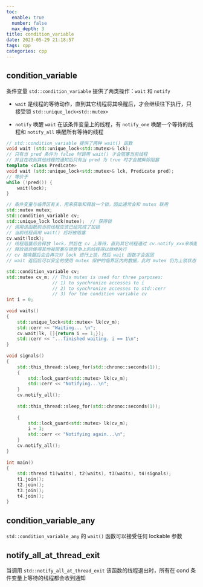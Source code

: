 ```yaml
---
toc:
  enable: true
  number: false
  max_depth: 3
title: condition_variable
date: 2023-05-29 21:18:57
tags: cpp
categories: cpp
---
```


## condition_variable

条件变量 `std::condition_variable` 提供了两类操作：`wait` 和 `notify`

- `wait` 是线程的等待动作，直到其它线程将其唤醒后，才会继续往下执行，只接受锁 `std::unique_lock<std::mutex>`

- `notify` 唤醒 `wait` 在该条件变量上的线程，有 `notify_one` 唤醒一个等待的线程和 `notify_all` 唤醒所有等待的线程

```cpp
// std::condition_variable 提供了两种 wait() 函数
void wait (std::unique_lock<std::mutex>& lck);
// 只有当 pred 条件为 false 时调用 wait() 才会阻塞当前线程
// 并且在收到其他线程的通知后只有当 pred 为 true 时才会被解除阻塞
template <class Predicate>
void wait (std::unique_lock<std::mutex>& lck, Predicate pred);
// 等价于
while (!pred()) {
    wait(lock);
}

// 条件变量与临界区有关，用来获取和释放一个锁，因此通常会和 mutex 联用
std::mutex mutex;
std::condition_variable cv;
std::unique_lock lock(mutex);  // 获得锁
// 调用该函数前当前线程应该已经完成了加锁
// 当前线程调用 wait() 后将被阻塞
cv.wait(lock);  
// 线程阻塞后会释放 lock，然后在 cv 上等待，直到其它线程通过 cv.notify_xxx来唤醒当前线程
// 释放锁后使得其他被阻塞在锁竞争上的线程得以继续执行
// cv 被唤醒后会会再次对 lock 进行上锁，然后 wait 函数才会返回
// wait 返回后可以安全的使用 mutex 保护的临界区内的数据，此时 mutex 仍为上锁状态

std::condition_variable cv;
std::mutex cv_m; // This mutex is used for three purposes:
                 // 1) to synchronize accesses to i
                 // 2) to synchronize accesses to std::cerr
                 // 3) for the condition variable cv
int i = 0;
 
void waits()
{
    std::unique_lock<std::mutex> lk(cv_m);
    std::cerr << "Waiting... \n";
    cv.wait(lk, []{return i == 1;});
    std::cerr << "...finished waiting. i == 1\n";
}
 
void signals()
{
    std::this_thread::sleep_for(std::chrono::seconds(1));
    {
        std::lock_guard<std::mutex> lk(cv_m);
        std::cerr << "Notifying...\n";
    }
    cv.notify_all();
 
    std::this_thread::sleep_for(std::chrono::seconds(1));
 
    {
        std::lock_guard<std::mutex> lk(cv_m);
        i = 1;
        std::cerr << "Notifying again...\n";
    }
    cv.notify_all();
}
 
int main()
{
    std::thread t1(waits), t2(waits), t3(waits), t4(signals);
    t1.join(); 
    t2.join(); 
    t3.join();
    t4.join();
}
```
## condition_variable_any

`std::condition_variable_any` 的 `wait()` 函数可以接受任何 lockable 参数

## notify_all_at_thread_exit

 当调用 `std::notify_all_at_thread_exit` 该函数的线程退出时，所有在 cond 条件变量上等待的线程都会收到通知